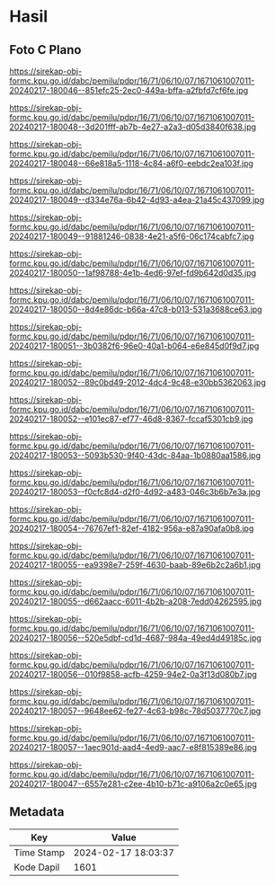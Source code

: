 # Hasil

## Foto C Plano

https://sirekap-obj-formc.kpu.go.id/dabc/pemilu/pdpr/16/71/06/10/07/1671061007011-20240217-180046--851efc25-2ec0-449a-bffa-a2fbfd7cf6fe.jpg

https://sirekap-obj-formc.kpu.go.id/dabc/pemilu/pdpr/16/71/06/10/07/1671061007011-20240217-180048--3d201fff-ab7b-4e27-a2a3-d05d3840f638.jpg

https://sirekap-obj-formc.kpu.go.id/dabc/pemilu/pdpr/16/71/06/10/07/1671061007011-20240217-180048--66e818a5-1118-4c84-a6f0-eebdc2ea103f.jpg

https://sirekap-obj-formc.kpu.go.id/dabc/pemilu/pdpr/16/71/06/10/07/1671061007011-20240217-180049--d334e76a-6b42-4d93-a4ea-21a45c437099.jpg

https://sirekap-obj-formc.kpu.go.id/dabc/pemilu/pdpr/16/71/06/10/07/1671061007011-20240217-180049--91881246-0838-4e21-a5f6-06c174cabfc7.jpg

https://sirekap-obj-formc.kpu.go.id/dabc/pemilu/pdpr/16/71/06/10/07/1671061007011-20240217-180050--1af98788-4e1b-4ed6-97ef-fd9b642d0d35.jpg

https://sirekap-obj-formc.kpu.go.id/dabc/pemilu/pdpr/16/71/06/10/07/1671061007011-20240217-180050--8d4e86dc-b66a-47c8-b013-531a3688ce63.jpg

https://sirekap-obj-formc.kpu.go.id/dabc/pemilu/pdpr/16/71/06/10/07/1671061007011-20240217-180051--3b0382f6-96e0-40a1-b064-e6e845d0f9d7.jpg

https://sirekap-obj-formc.kpu.go.id/dabc/pemilu/pdpr/16/71/06/10/07/1671061007011-20240217-180052--89c0bd49-2012-4dc4-9c48-e30bb5362063.jpg

https://sirekap-obj-formc.kpu.go.id/dabc/pemilu/pdpr/16/71/06/10/07/1671061007011-20240217-180052--e101ec87-ef77-46d8-8367-fccaf5301cb9.jpg

https://sirekap-obj-formc.kpu.go.id/dabc/pemilu/pdpr/16/71/06/10/07/1671061007011-20240217-180053--5093b530-9f40-43dc-84aa-1b0880aa1586.jpg

https://sirekap-obj-formc.kpu.go.id/dabc/pemilu/pdpr/16/71/06/10/07/1671061007011-20240217-180053--f0cfc8d4-d2f0-4d92-a483-046c3b6b7e3a.jpg

https://sirekap-obj-formc.kpu.go.id/dabc/pemilu/pdpr/16/71/06/10/07/1671061007011-20240217-180054--76767ef1-82ef-4182-956a-e87a90afa0b8.jpg

https://sirekap-obj-formc.kpu.go.id/dabc/pemilu/pdpr/16/71/06/10/07/1671061007011-20240217-180055--ea9398e7-259f-4630-baab-89e6b2c2a6b1.jpg

https://sirekap-obj-formc.kpu.go.id/dabc/pemilu/pdpr/16/71/06/10/07/1671061007011-20240217-180055--d662aacc-6011-4b2b-a208-7edd04262595.jpg

https://sirekap-obj-formc.kpu.go.id/dabc/pemilu/pdpr/16/71/06/10/07/1671061007011-20240217-180056--520e5dbf-cd1d-4687-984a-49ed4d49185c.jpg

https://sirekap-obj-formc.kpu.go.id/dabc/pemilu/pdpr/16/71/06/10/07/1671061007011-20240217-180056--010f9858-acfb-4259-94e2-0a3f13d080b7.jpg

https://sirekap-obj-formc.kpu.go.id/dabc/pemilu/pdpr/16/71/06/10/07/1671061007011-20240217-180057--9648ee62-fe27-4c63-b98c-78d5037770c7.jpg

https://sirekap-obj-formc.kpu.go.id/dabc/pemilu/pdpr/16/71/06/10/07/1671061007011-20240217-180057--1aec901d-aad4-4ed9-aac7-e8f815389e86.jpg

https://sirekap-obj-formc.kpu.go.id/dabc/pemilu/pdpr/16/71/06/10/07/1671061007011-20240217-180047--6557e281-c2ee-4b10-b71c-a9106a2c0e65.jpg


## Metadata

| Key        | Value               |
| ---------- | ------------------- |
| Time Stamp | 2024-02-17 18:03:37 |
| Kode Dapil | 1601                |



